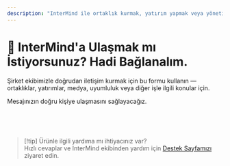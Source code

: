 ```yaml
---
description: "InterMind ile ortaklık kurmak, yatırım yapmak veya yönetim ekibimize ulaşmak mı istiyorsunuz? İş talepleri, medya istekleri veya hukuki konular için bu formu kullanın."
---
```


# 🤝 InterMind'a Ulaşmak mı İstiyorsunuz? Hadi Bağlanalım.

Şirket ekibimizle doğrudan iletişim kurmak için bu formu kullanın —  
ortaklıklar, yatırımlar, medya, uyumluluk veya diğer işle ilgili konular için.

Mesajınızın doğru kişiye ulaşmasını sağlayacağız.

<br>

<ContactForm  
  formStyle="margin: 1rem auto;"  
  categoryLabel="Bizimle iletişime geçme nedeniniz nedir?"  
  categoryPlaceholderText="Konunuzu seçin..."  
  messageLabel="Mesaj (isteğe bağlı)"  
  messagePlaceholderText="Dikkate almamızı istediğiniz ilgili geçmiş bilgileri, zaman çizelgelerini veya bağlamı paylaşın."  
  buttonText="Mesajınızı gönderin"  
  :services="[
    'Bir ortaklık keşfetmek istiyorum',
    'Yatırım yapmakla ilgileniyorum',
    'Medya veya PR sorgulamam var',
    'Hukuki veya uyumluluk konularım var',
    'Kötüye kullanım veya suistimal bildirmek istiyorum',
    'Başka bir şey'
  ]"
/>

<br>

> [!tip] Ürünle ilgili yardıma mı ihtiyacınız var?  
> Hızlı cevaplar ve InterMind ekibinden yardım için [Destek Sayfamızı](../help) ziyaret edin.
